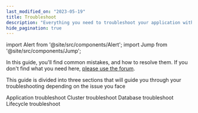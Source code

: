 ```yaml
---
last_modified_on: "2023-05-19"
title: Troubleshoot
description: "Everything you need to troubleshoot your application with Qovery"
hide_pagination: true
---
```


import Alert from '@site/src/components/Alert';
import Jump from '@site/src/components/Jump';

<Alert type="info">

In this guide, you'll find common mistakes, and how to resolve them. If you don't find what you need here, [please use the forum](https://discuss.qovery.com/).

</Alert>



This guide is divided into three sections that will guide you through your troubleshooting depending on the issue you face

<Jump to="/docs/using-qovery/troubleshoot/application-troubleshoot/">Application troubleshoot</Jump>
<Jump to="/docs/using-qovery/troubleshoot/cluster-troubleshoot/">Cluster troubleshoot</Jump>
<Jump to="/docs/using-qovery/troubleshoot/database-troubleshoot/">Database troubleshoot</Jump>
<Jump to="/docs/using-qovery/troubleshoot/lifecycle-troubleshoot/">Lifecycle troubleshoot</Jump>




